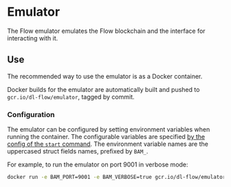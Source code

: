 # Emulator

The Flow emulator emulates the Flow blockchain and the interface for interacting 
with it. 

## Use
The recommended way to use the emulator is as a Docker container. 

Docker builds for the emulator are automatically built and pushed to 
`gcr.io/dl-flow/emulator`, tagged by commit.

### Configuration
The emulator can be configured by setting environment variables when running 
the container. The configurable variables are specified [by the config of the `start` command](https://github.com/dapperlabs/flow-go/blob/master/internal/cli/emulator/start/start.go#L18-L24).
The environment variable names are the uppercased struct fields names, prefixed
by `BAM_`.

For example, to run the emulator on port 9001 in verbose mode:
```bash
docker run -e BAM_PORT=9001 -e BAM_VERBOSE=true gcr.io/dl-flow/emulator
```

